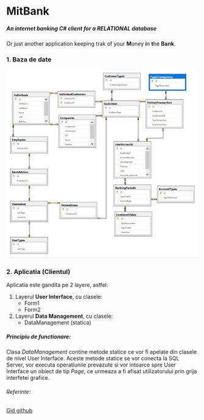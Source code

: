 # MitBank
##### An internet banking  C# client for a RELATIONAL database
Or just another application keeping trak of your **M**oney **i**n **t**he **Bank**.
### 1. Baza de date
![Diagrama](./Database.png)
### 2. Aplicatia (Clientul)
Aplicatia este gandita pe 2 layere, astfel:
1. Layerul **User Interface**, cu clasele:
    * Form1
    * Form2
1. Layerul **Data Management**, cu clasele:
    * DataManagement (statica)
##### Principiu de functionare:
Clasa *DataManagement* contine metode statice ce vor fi apelate din clasele de nivel
User Interface. Aceste metode statice se vor conecta la SQL Server, vor executa
operatiunile prevazute si vor intoarce spre User Interface un obiect de tip *Page*,
ce urmeaza a fi afisat utilizatorului prin grija interfetei grafice.

###### Referinte:
[Gid github](http://rogerdudler.github.io/git-guide/)
